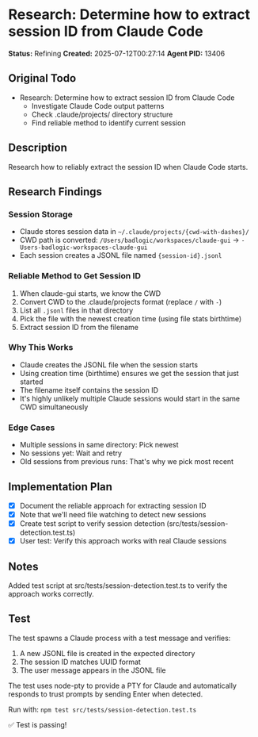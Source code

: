 # Research: Determine how to extract session ID from Claude Code

**Status:** Refining
**Created:** 2025-07-12T00:27:14
**Agent PID:** 13406

## Original Todo
- Research: Determine how to extract session ID from Claude Code
    - Investigate Claude Code output patterns
    - Check .claude/projects/ directory structure
    - Find reliable method to identify current session

## Description
Research how to reliably extract the session ID when Claude Code starts.

## Research Findings

### Session Storage
- Claude stores session data in `~/.claude/projects/{cwd-with-dashes}/`
- CWD path is converted: `/Users/badlogic/workspaces/claude-gui` → `-Users-badlogic-workspaces-claude-gui`
- Each session creates a JSONL file named `{session-id}.jsonl`

### Reliable Method to Get Session ID
1. When claude-gui starts, we know the CWD
2. Convert CWD to the .claude/projects format (replace `/` with `-`)
3. List all `.jsonl` files in that directory
4. Pick the file with the newest creation time (using file stats birthtime)
5. Extract session ID from the filename

### Why This Works
- Claude creates the JSONL file when the session starts
- Using creation time (birthtime) ensures we get the session that just started
- The filename itself contains the session ID
- It's highly unlikely multiple Claude sessions would start in the same CWD simultaneously

### Edge Cases
- Multiple sessions in same directory: Pick newest
- No sessions yet: Wait and retry
- Old sessions from previous runs: That's why we pick most recent

## Implementation Plan
- [x] Document the reliable approach for extracting session ID
- [x] Note that we'll need file watching to detect new sessions
- [x] Create test script to verify session detection (src/tests/session-detection.test.ts)
- [x] User test: Verify this approach works with real Claude sessions

## Notes
Added test script at src/tests/session-detection.test.ts to verify the approach works correctly.

## Test
The test spawns a Claude process with a test message and verifies:
1. A new JSONL file is created in the expected directory
2. The session ID matches UUID format
3. The user message appears in the JSONL file

The test uses node-pty to provide a PTY for Claude and automatically responds to trust prompts by sending Enter when detected.

Run with: `npm test src/tests/session-detection.test.ts`

✅ Test is passing!